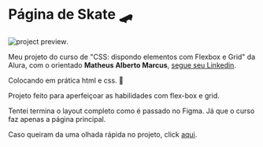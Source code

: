 # Página de Skate 🛹

![project preview](./preview.gif).

Meu projeto do curso de "CSS: dispondo elementos com Flexbox e Grid" da Alura, com o orientado ****Matheus Alberto Marcus****, [segue seu Linkedin](https://www.linkedin.com/in/matheus-alberto-marcus/).

Colocando em prática html e css. 🦾

Projeto feito para aperfeiçoar as habilidades com flex-box e grid.

Tentei termina o layout completo como é passado no Figma. Já que o curso faz apenas a página principal.

Caso queiram da uma olhada rápida no projeto, click [aqui](https://pagina-de-skate.vercel.app/).

